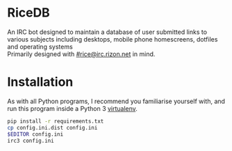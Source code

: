 RiceDB
======

An IRC bot designed to maintain a database of user submitted links to various subjects including desktops, mobile phone homescreens, dotfiles and operating systems  
Primarily designed with [#rice@irc.rizon.net](https://qchat.rizon.net/?channels=rice) in mind.

# Installation

As with all Python programs, I recommend you familiarise yourself with, and run this program inside a Python 3 [virtualenv](https://virtualenv.pypa.io/en/stable).

```sh
pip install -r requirements.txt
cp config.ini.dist config.ini
$EDITOR config.ini
irc3 config.ini
```
